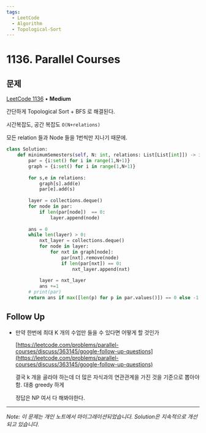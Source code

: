 ```yaml
---
tags:
  - LeetCode
  - Algorithm
  - Topological-Sort
---
```


# 1136. Parallel Courses

## 문제

[LeetCode 1136](https://leetcode.com/problems/parallel-courses/) • **Medium**

간단하게 Topological Sort + BFS 로 해결된다.

시간복잡도, 공간 복잡도 `O(N+relations)`

모든 relation 들과 Node 들을 1번씩만 지나기 때문에.

```python
class Solution:
    def minimumSemesters(self, N: int, relations: List[List[int]]) -> int:
        par = {i:set() for i in range(1,N+1)}
        graph = {i:set() for i in range(1,N+1)}
        
        for s,e in relations:
            graph[s].add(e)
            par[e].add(s)
        
        layer = collections.deque()
        for node in par:
            if len(par[node])  == 0:
                layer.append(node)
        
        ans = 0
        while len(layer) > 0:
            nxt_layer = collections.deque()
            for node in layer:
                for nxt in graph[node]:
                    par[nxt].remove(node)
                    if len(par[nxt]) == 0:
                        nxt_layer.append(nxt)
            
            layer = nxt_layer
            ans +=1
        # print(par)
        return ans if max([len(p) for p in par.values()]) == 0 else -1
```

## Follow Up

- 만약 한번에 최대 K 개의 수업만 들을 수 있다면 어떻게 할 것인가
    
    [https://leetcode.com/problems/parallel-courses/discuss/363145/google-follow-up-questions](https://leetcode.com/problems/parallel-courses/discuss/363145/google-follow-up-questions)
    
    결국 k 개을 골라야 하는데 더 많은 자식과의 연관관계을 가진 것을 기준으로 뽑아야함. 대충 greedy 하게
    
    정답은 NP 여서 다 해봐야한다.

---

*Note: 이 문제는 개인 노트에서 마이그레이션되었습니다. Solution은 지속적으로 개선되고 있습니다.*
